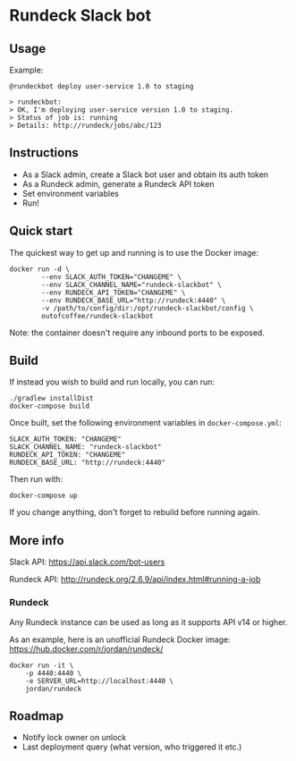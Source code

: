 # Rundeck Slack bot

## Usage

Example:

    @rundeckbot deploy user-service 1.0 to staging
    
    > rundeckbot:
    > OK, I'm deploying user-service version 1.0 to staging.
    > Status of job is: running
    > Details: http://rundeck/jobs/abc/123

## Instructions

* As a Slack admin, create a Slack bot user and obtain its auth token 
* As a Rundeck admin, generate a Rundeck API token
* Set environment variables
* Run!

## Quick start

The quickest way to get up and running is to use the Docker image:

    docker run -d \
            --env SLACK_AUTH_TOKEN="CHANGEME" \
            --env SLACK_CHANNEL_NAME="rundeck-slackbot" \
            --env RUNDECK_API_TOKEN="CHANGEME" \
            --env RUNDECK_BASE_URL="http://rundeck:4440" \
            -v /path/to/config/dir:/opt/rundeck-slackbot/config \
            outofcoffee/rundeck-slackbot

Note: the container doesn't require any inbound ports to be exposed.

## Build

If instead you wish to build and run locally, you can run:

    ./gradlew installDist
    docker-compose build

Once built, set the following environment variables in `docker-compose.yml`:
    
    SLACK_AUTH_TOKEN: "CHANGEME"
    SLACK_CHANNEL_NAME: "rundeck-slackbot"
    RUNDECK_API_TOKEN: "CHANGEME"
    RUNDECK_BASE_URL: "http://rundeck:4440"

Then run with:

    docker-compose up

If you change anything, don't forget to rebuild before running again.

## More info

Slack API: https://api.slack.com/bot-users

Rundeck API: http://rundeck.org/2.6.9/api/index.html#running-a-job

### Rundeck

Any Rundeck instance can be used as long as it supports API v14 or higher.

As an example, here is an unofficial Rundeck Docker image: https://hub.docker.com/r/jordan/rundeck/

    docker run -it \
        -p 4440:4440 \
        -e SERVER_URL=http://localhost:4440 \
        jordan/rundeck

## Roadmap

* Notify lock owner on unlock
* Last deployment query (what version, who triggered it etc.)
